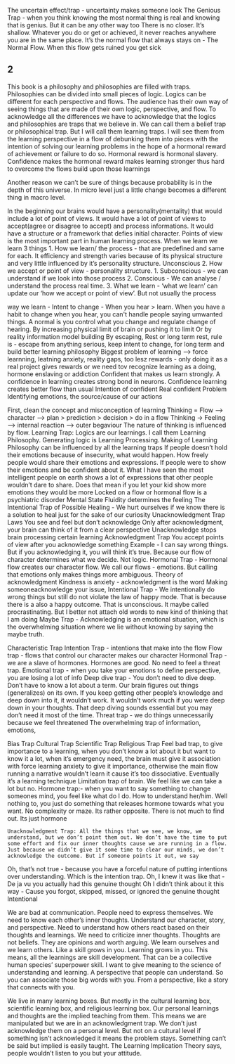 The uncertain effect/trap - uncertainty makes someone look
The Genious Trap - when you think knowing the most normal thing is real and knowing that is genius. But it can be any other way too
There is no closer. It’s shallow. Whatever you do or get or achieved, it never reaches anywhere you are in the same place. It’s the normal flow that always stays on - The Normal Flow. When this flow gets ruined you get sick

## 2

This book is a philosophy and philosophies are filled with traps. Philosophies can be divided into small pieces of logic. Logics can be different for each perspective and flows. The audience has their own way of seeing things that are made of their own logic, perspective, and flow. To acknowledge all the differences we have to acknowledge that the logics and philosophies are traps that we believe in. We can call them a belief trap or philosophical trap. But I will call them learning traps. I will see them from the learning perspective in a flow of debunking them into pieces with the intention of solving our learning problems in the hope of a hormonal reward of achievement or failure to do so. Hormonal reward is hormonal slavery. Confidence makes the hormonal reward makes learning stronger thus hard to overcome the flows build upon those learnings

Another reason we can’t be sure of things because probability is in the depth of this universe. In micro level just a little change becomes a different thing in macro level.

In the beginning our brains would have a personality(mentality) that would include a lot of point of views. It would have a lot of point of views to accept(agree or disagree to accept) and process informations. It would have a structure or a framework that defies initial character. Points of view is the most important part in human learning process. When we learn we learn 3 things 1. How we learn/ the process - that are predefined and same for each. It efficiency and strength varies because of its physical structure and very little influenced by it’s personality structure. Unconscious 2. How we accept or point of view - personality structure. 1. Subconscious - we can understand if we look into those process 2. Conscious - We can analyse / understand the process real time. 3. What we learn - ‘what we learn’ can update our ‘how we accept or point of view’. But not usually the process

way we learn -
Intent to change - When you hear > learn. When you have a habit to change when you hear, you can't handle people saying umwanted things. A normal is you control what you change and regulate change of hearing.
By increasing physical limit of brain or pushing it to limit
Or by reality information model building
By escaping, Rest or long term rest, rule is - escape from anything serious, keep intent to change, for long term and build better learning philosophy
Biggest problem of learning —> force learnning, leatning anxiety, reality gaps, too lesz rewards - only doing it as a real project gives rewards or we need tov recognize learning as a doing, hormone enslaving or addiction
Confident that makes us learn strongly. A confidence in learning creates strong bond in neurons. Confidence learning creates better flow than usual
Intention of confident
Real confident
Problem
Identifying emotions, the source/cause of our actions

First, clean the concept and misconception of learning
Thinking = Flow —> character —> plan > prediction > decision > do in a flow
Thinking → Feeling —> internal reaction —> outer begaviour
The nature of thinking is influenced by flow.
Learning Trap: Logics are our learnings. I call them Learning Philosophy. Generating logic is Learning Processing. Making of Learning Philosophy can be influenced by all the learning traps
If people doesn’t hold their emotions because of insecurity, what would happen. How freely people would share their emotions and expressions. If people were to show their emotions and be confident about it. What I have seen the most intelligent people on earth shows a lot of expressions that other people wouldn’t dare to share. Does that mean if you let your kid show more emotions they would be more
Locked on a flow or hormonal flow is a psychiatric disorder
Mental State Fluidity determines the feeling
The Intentional Trap of Possible Healing - We hurt ourselves if we know there is a solution to heal just for the sake of our curiosity
Unacknowledgment Trap
Laws
You see and feel but don’t acknowledge
Only after acknowledgment, your brain can think of it from a clear perspective
Unacknowledge stops brain processing certain learning
Acknowledgment Trap
You accept points of view after you acknowledge something
Example - I can say wrong things. But if you acknowledging it, you will think it’s true. Because our flow of character determines what we decide. Not logic.
Hormonal Trap -
Hormonal flow creates our character flow. We call our flows - emotions. But calling that emotions only makes things more ambiguous.
Theory of acknowledgment
Kindness is anxiety - acknowledgment is the word
Making someoneacknowledge your issue,
Intentional Trap - We intentionally do wrong things but still do not violate the law of happy mode. That is because there is a also a happy outcome. That is unconscious. It maybe called procrastinating. But I better not attach old words to new kind of thinking that I am doing
Maybe Trap -
Acknowledging is an emotional situation, which is the overwhelming situation where we lie without knowing by saying the maybe truth.

Characteristic Trap
Intention Trap - intentions that make into the flow
Flow trap - flows that control our character makes our character
Hormonal Trap - we are a slave of hormones. Hormones are good. No need to feel a threat trap.
Emotional trap - when you take your emotions to define perspective, you are losing a lot of info
Deep dive trap - You don’t need to dive deep. Don’t have to know a lot about a term. Our brain figures out things (generalizes) on its own. If you keep getting other people’s knowledge and deep down into it, it wouldn’t work. It wouldn’t work much if you were deep down in your thoughts. That deep diving sounds essential but you may don’t need it most of the time.
Threat trap - we do things unnecessarily because we feel threatened
The overwhelming trap of
information,
emotions,

Bias Trap
Cultural Trap
Scientific Trap
Religious Trap
Feel bad trap, to give importance to a learning, when you don’t know a lot about it but want to know it a lot, when it’s emergency need, the brain must give it association with force learning anxiety to give it importance, otherwise the main flow running a narrative wouldn’t learn it cause it’s too dissociative. Eventually it’s a learning technique
Limitation trap of brain. We feel like we can take a lot but no.
Hormone trap:- when you want to say something to change someones mind, you feel like what do I do. How to understand her/him. Well nothing to, you just do something that releases hormone towards what you want. No complexity or maze. Its rather opposite. There is not much to find out. Its just hormone

    Unacknowledgment Trap: All the things that we see, we know, we understand, but we don’t point them out. We don’t have the time to put some effort and fix our inner thoughts cause we are running in a flow. Just because we didn’t give it some time to clear our minds, we don’t acknowledge the outcome. But if someone points it out, we say

Oh, that’s not true - because you have a forceful nature of putting intentions over understanding. Which is the intention trap.
Oh, I knew it was like that - De ja vu you actually had this genuine thought
Oh I didn’t think about it this way - Cause you forgot, skipped, missed, or ignored the genuine thought
Intentional

We are bad at communication. People need to express themselves. We need to know each other’s inner thoughts. Understand our character, story, and perspective. Need to understand how others react based on their thoughts and learnings. We need to criticize inner thoughts. Thoughts are not beliefs. They are opinions and worth arguing. We learn ourselves and we learn others. Like a skill grows in you. Learning grows in you. This means, all the learnings are skill development. That can be a collective human species’ superpower skill. I want to give meaning to the science of understanding and learning. A perspective that people can understand. So you can associate those big words with you. From a perspective, like a story that connects with you.

We live in many learning boxes. But mostly in the cultural learning box, scientific learning box, and religious learning box. Our personal learnings and thoughts are the implied teaching from them. This means we are manipulated but we are in an acknowledgment trap. We don’t just acknowledge them on a personal level. But not on a cultural level if something isn’t acknowledged it means the problem stays. Something can’t be said but implied is easily taught. The Learning Implication Theory says, people wouldn’t listen to you but your attitude.
